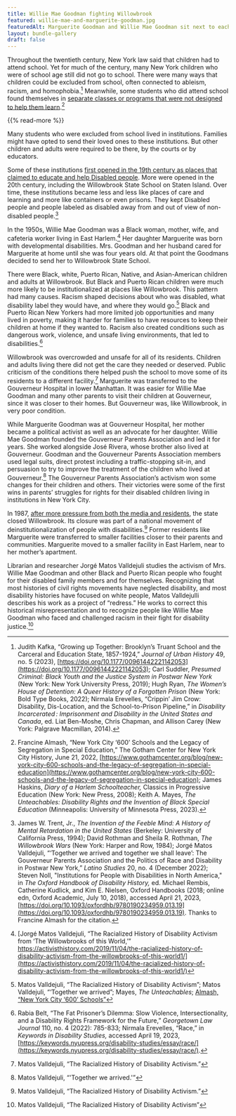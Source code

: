 ```yaml
---
title: Willie Mae Goodman fighting Willowbrook 
featured: willie-mae-and-marguerite-goodman.jpg
featuredAlt: Marguerite Goodman and Willie Mae Goodman sit next to each other. Both are smiling. 
layout: bundle-gallery
draft: false
---
```


Throughout the twentieth century, New York law said that children had to attend school. Yet for much of the century, many New York children who were of school age still did not go to school. There were many ways that children could be excluded from school, often connected to ableism, racism, and homophobia.[^1] Meanwhile, some students who did attend school found themselves in [separate classes or programs that were not designed to help them learn](https://nyccivilrightshistory.org/topics/boycotting-ny-schools/1965-boycott/).[^2]

{{% read-more %}}

Many students who were excluded from school lived in institutions. Families might have opted to send their loved ones to these institutions. But other children and adults were required to be there, by the courts or by educators.

Some of these institutions [first opened in the 19th century as places that claimed to educate and help Disabled people](https://nyccivilrightshistory.org/topics/seeking-equity-for-disabled-students/beginnings-of-special-ed/idiot-school-randalls-island/). More were opened in the 20th century, including the Willowbrook State School on Staten Island. Over time, these institutions became less and less like places of care and learning and more like containers or even prisons. They kept Disabled people and people labeled as disabled away from and out of view of non-disabled people.[^3]

In the 1950s, Willie Mae Goodman was a Black woman, mother, wife, and cafeteria worker living in East Harlem.[^4] Her daughter Marguerite was born with developmental disabilities. Mrs. Goodman and her husband cared for Marguerite at home until she was four years old. At that point the Goodmans decided to send her to Willowbrook State School.

There were Black, white, Puerto Rican, Native, and Asian-American children and adults at Willowbrook. But Black and Puerto Rican children were much more likely to be institutionalized at places like Willowbrook. This pattern had many causes. Racism shaped decisions about who was disabled, what disability label they would have, and where they would go.[^5] Black and Puerto Rican New Yorkers had more limited job opportunities and many lived in poverty, making it harder for families to have resources to keep their children at home if they wanted to. Racism also created conditions such as dangerous work, violence, and unsafe living environments, that led to disabilities.[^6]

Willowbrook was overcrowded and unsafe for all of its residents. Children and adults living there did not get the care they needed or deserved. Public criticism of the conditions there helped push the school to move some of its residents to a different facility.[^7] Marguerite was transferred to the Gouverneur Hospital in lower Manhattan. It was easier for Willie Mae Goodman and many other parents to visit their children at Gouverneur, since it was closer to their homes. But Gouverneur was, like Willowbrook, in very poor condition.

While Marguerite Goodman was at Gouverneur Hospital, her mother became a political activist as well as an advocate for her daughter. Willie Mae Goodman founded the Gouverneur Parents Association and led it for years. She worked alongside José Rivera, whose brother also lived at Gouverneur. Goodman and the Gouverneur Parents Association members used legal suits, direct protest including a traffic-stopping sit-in, and persuasion to try to improve the treatment of the children who lived at Gouverneur.[^8] The Gouverneur Parents Association’s activism won some changes for their children and others. Their victories were some of the first wins in parents’ struggles for rights for their disabled children living in institutions in New York City.

In 1987, [after more pressure from both the media and residents](https://nyccivilrightshistory.org/topics/seeking-equity-for-disabled-students/parents-movement-deinstitutionalization/bernard-carabello/), the state closed Willowbrook. Its closure was part of a national movement of deinstitutionalization of people with disabilities.[^9] Former residents like Marguerite were transferred to smaller facilities closer to their parents and communities. Marguerite moved to a smaller facility in East Harlem, near to her mother’s apartment.

Librarian and researcher Jorgé Matos Valldejuli studies the activism of Mrs. Willie Mae Goodman and other Black and Puerto Rican people who fought for their disabled family members and for themselves. Recognizing that most histories of civil rights movements have neglected disability, and most disability histories have focused on white people, Matos Valldejulli describes his work as a project of “redress.” He works to correct this historical misrepresentation and to recognize people like Willie Mae Goodman who faced and challenged racism in their fight for disability justice.[^10]

[^1]: Judith Kafka, “Growing up Together: Brooklyn’s Truant School and the Carceral and Education State, 1857-1924,” *Journal of Urban History* 49, no. 5 (2023), [https://doi.org/10.1177/00961442221142053](https://doi.org/10.1177/00961442221142053); Carl Suddler, *Presumed Criminal: Black Youth and the Justice System in Postwar New York* (New York: New York University Press, 2019); Hugh Ryan, *The Women’s House of Detention: A Queer History of a Forgotten Prison* (New York: Bold Type Books, 2022); Nirmala Erevelles, “Crippin’ Jim Crow: Disability, Dis-Location, and the School-to-Prison Pipeline,” in *Disability Incarcerated : Imprisonment and Disability in the United States and Canada*, ed. Liat Ben-Moshe, Chris Chapman, and Allison Carey (New York: Palgrave Macmillan, 2014).

[^2]: Francine Almash, “New York City ‘600’ Schools and the Legacy of Segregation in Special Education,” The Gotham Center for New York City History, June 21, 2022, [https://www.gothamcenter.org/blog/new-york-city-600-schools-and-the-legacy-of-segregation-in-special-education](https://www.gothamcenter.org/blog/new-york-city-600-schools-and-the-legacy-of-segregation-in-special-education); James Haskins, *Diary of a Harlem Schoolteacher,* Classics in Progressive Education (New York: New Press, 2008); Keith A. Mayes, *The Unteachables: Disability Rights and the Invention of Black Special Education* (Minneapolis: University of Minnesota Press, 2023).

[^3]: James W. Trent, Jr., *The Invention of the Feeble Mind: A History of Mental Retardation in the United States* (Berkeley: University of California Press, 1994); David Rothman and Sheila R. Rothman, *The Willowbrook Wars* (New York: Harper and Row, 1984); Jorgé Matos Valldejuli, “‘Together we arrived and together we shall leave’: The Gouverneur Parents Association and the Politics of Race and Disability in Postwar New York,” *Latino Studies* 20, no. 4 (December 2022); Steven Noll, "Institutions for People with Disabilities in North America," in *The Oxford Handbook of Disability History,* ed. Michael Rembis, Catherine Kudlick, and Kim E. Nielsen, Oxford Handbooks (2018; online edn, Oxford Academic, July 10, 2018), accessed April 21, 2023, [https://doi.org/10.1093/oxfordhb/9780190234959.013.19](https://doi.org/10.1093/oxfordhb/9780190234959.013.19). Thanks to Francine Almash for the citation.

[^4]: [Jorgé Matos Valldejuli, “The Racialized History of Disability Activism from ‘The Willowbrooks of this World,’” https://activisthistory.com/2019/11/04/the-racialized-history-of-disability-activism-from-the-willowbrooks-of-this-world1/](https://activisthistory.com/2019/11/04/the-racialized-history-of-disability-activism-from-the-willowbrooks-of-this-world1/)

[^5]: Matos Valldejuli, “The Racialized History of Disability Activism”; Matos Valldejuli, “‘Together we arrived”; Mayes, *The Unteachables*; [Almash, “New York City ‘600’ Schools”](https://www.gothamcenter.org/blog/new-york-city-600-schools-and-the-legacy-of-segregation-in-special-education)

[^6]: Rabia Belt, “The Fat Prisoner’s Dilemma: Slow Violence, Intersectionality, and a Disability Rights Framework for the Future,” *Georgetown Law Journal* 110, no. 4 (2022): 785-833; Nirmala Erevelles, “Race,” in *Keywords in Disability Studies,* accessed April 19, 2023, [https://keywords.nyupress.org/disability-studies/essay/race/](https://keywords.nyupress.org/disability-studies/essay/race/).

[^7]: Matos Valldejuli, “The Racialized History of Disability Activism.”  

[^8]: Matos Valldejuli, “'Together we arrived.'”

[^9]: Matos Valldejuli, “The Racialized History of Disability Activism.”

[^10]: Matos Valldejuli, “The Racialized History of Disability Activism”  
